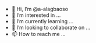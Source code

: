 - 👋 Hi, I’m @a-alagbaoso
- 👀 I’m interested in ...
- 🌱 I’m currently learning ...
- 💞️ I’m looking to collaborate on ...
- 📫 How to reach me ...

<!---
a-alagbaoso/a-alagbaoso is a ✨ special ✨ repository because its `README.md` (this file) appears on your GitHub profile.
You can click the Preview link to take a look at your changes.
--->
